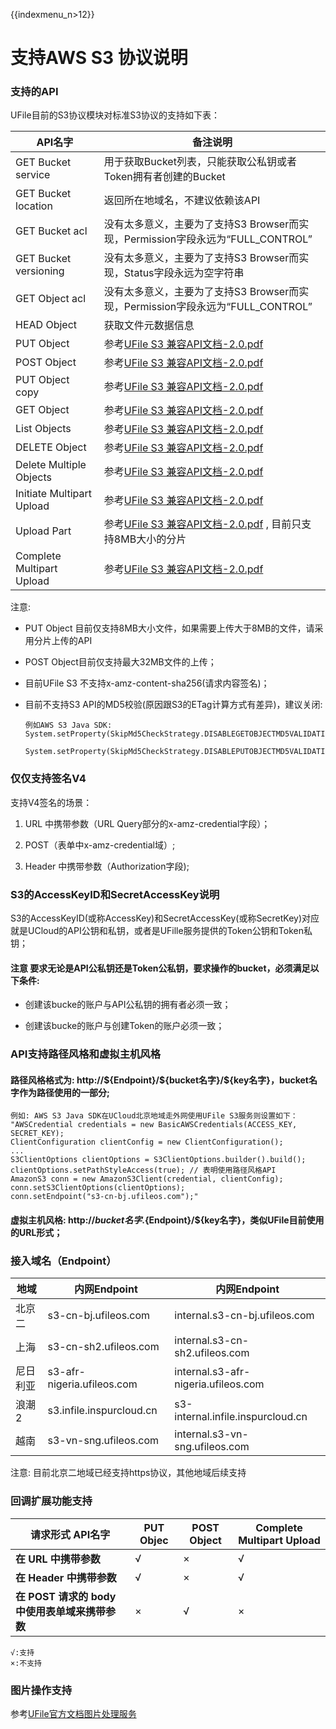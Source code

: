 {{indexmenu_n>12}}

# 支持AWS S3 协议说明

### 支持的API

UFile目前的S3协议模块对标准S3协议的支持如下表：

| **API名字**                 | **备注说明**                                                                                                                           |
| ------------------------- | ---------------------------------------------------------------------------------------------------------------------------------- |
| GET Bucket service        | 用于获取Bucket列表，只能获取公私钥或者Token拥有者创建的Bucket                                                                                            |
| GET Bucket location       | 返回所在地域名，不建议依赖该API                                                                                                                  |
| GET Bucket acl            | 没有太多意义，主要为了支持S3 Browser而实现，Permission字段永远为“FULL_CONTROL”                                                                           |
| GET Bucket versioning     | 没有太多意义，主要为了支持S3 Browser而实现，Status字段永远为空字符串                                                                                         |
| GET Object acl            | 没有太多意义，主要为了支持S3 Browser而实现，Permission字段永远为“FULL_CONTROL”                                                                           |
| HEAD Object               | 获取文件元数据信息                                                                                                                          |
| PUT Object                | 参考[UFile S3 兼容API文档-2.0.pdf](http://ufile-release.cn-bj.ufileos.com/UFile%E5%85%BC%E5%AE%B9S3%20API%20-%202.0.pdf)                 |
| POST Object               | 参考[UFile S3 兼容API文档-2.0.pdf](http://ufile-release.cn-bj.ufileos.com/UFile%E5%85%BC%E5%AE%B9S3%20API%20-%202.0.pdf)                 |
| PUT Object copy           | 参考[UFile S3 兼容API文档-2.0.pdf](http://ufile-release.cn-bj.ufileos.com/UFile%E5%85%BC%E5%AE%B9S3%20API%20-%202.0.pdf)                 |
| GET Object                | 参考[UFile S3 兼容API文档-2.0.pdf](http://ufile-release.cn-bj.ufileos.com/UFile%E5%85%BC%E5%AE%B9S3%20API%20-%202.0.pdf)                 |
| List Objects              | 参考[UFile S3 兼容API文档-2.0.pdf](http://ufile-release.cn-bj.ufileos.com/UFile%E5%85%BC%E5%AE%B9S3%20API%20-%202.0.pdf)                 |
| DELETE Object             | 参考[UFile S3 兼容API文档-2.0.pdf](http://ufile-release.cn-bj.ufileos.com/UFile%E5%85%BC%E5%AE%B9S3%20API%20-%202.0.pdf)                 |
| Delete Multiple Objects   | 参考[UFile S3 兼容API文档-2.0.pdf](http://ufile-release.cn-bj.ufileos.com/UFile%E5%85%BC%E5%AE%B9S3%20API%20-%202.0.pdf)                 |
| Initiate Multipart Upload | 参考[UFile S3 兼容API文档-2.0.pdf](http://ufile-release.cn-bj.ufileos.com/UFile%E5%85%BC%E5%AE%B9S3%20API%20-%202.0.pdf)                 |
| Upload Part               | 参考[UFile S3 兼容API文档-2.0.pdf](http://ufile-release.cn-bj.ufileos.com/UFile%E5%85%BC%E5%AE%B9S3%20API%20-%202.0.pdf) , 目前只支持8MB大小的分片 |
| Complete Multipart Upload | 参考[UFile S3 兼容API文档-2.0.pdf](http://ufile-release.cn-bj.ufileos.com/UFile%E5%85%BC%E5%AE%B9S3%20API%20-%202.0.pdf)                 |

注意:

* PUT Object 目前仅支持8MB大小文件，如果需要上传大于8MB的文件，请采用分片上传的API

* POST Object目前仅支持最大32MB文件的上传；

* 目前UFile S3 不支持x-amz-content-sha256(请求内容签名)；

* 目前不支持S3 API的MD5校验(原因跟S3的ETag计算方式有差异)，建议关闭:

      例如AWS S3 Java SDK:
      System.setProperty(SkipMd5CheckStrategy.DISABLEGETOBJECTMD5VALIDATION_PROPERTY,"");
  
      System.setProperty(SkipMd5CheckStrategy.DISABLEPUTOBJECTMD5VALIDATION_PROPERTY,"");

### 仅仅支持签名V4

支持V4签名的场景：

1. URL 中携带参数（URL Query部分的x-amz-credential字段）；

2. POST（表单中x-amz-credential域）;

3. Header 中携带参数（Authorization字段);

### S3的AccessKeyID和SecretAccessKey说明

S3的AccessKeyID(或称AccessKey)和SecretAccessKey(或称SecretKey)对应就是UCloud的API公钥和私钥，或者是UFille服务提供的Token公钥和Token私钥；

#### 注意 要求无论是API公私钥还是Token公私钥，要求操作的bucket，必须满足以下条件:

* 创建该bucke的账户与API公私钥的拥有者必须一致；

* 创建该bucke的账户与创建Token的账户必须一致；

### API支持路径风格和虚拟主机风格

#### 路径风格格式为: http://\${Endpoint}/\${bucket名字}/\${key名字}，bucket名字作为路径使用的一部分;

    例如: AWS S3 Java SDK在UCloud北京地域走外网使用UFile S3服务则设置如下：  
    "AWSCredential credentials = new BasicAWSCredentials(ACCESS_KEY,
    SECRET_KEY);  
    ClientConfiguration clientConfig = new ClientConfiguration();  
    ...  
    S3ClientOptions clientOptions = S3ClientOptions.builder().build();  
    clientOptions.setPathStyleAccess(true); // 表明使用路径风格API  
    AmazonS3 conn = new AmazonS3Client(credential, clientConfig);  
    conn.setS3ClientOptions(clientOptions);  
    conn.setEndpoint("s3-cn-bj.ufileos.com");"

#### 虚拟主机风格: http://${bucket名字}.${Endpoint}/${key名字}，类似UFile目前使用的URL形式；

### 接入域名（Endpoint）

| 地域   | 内网Endpoint                 | 内网Endpoint                          |
| ---- | -------------------------- | ----------------------------------- |
| 北京二  | s3-cn-bj.ufileos.com       | internal.s3-cn-bj.ufileos.com       |
| 上海   | s3-cn-sh2.ufileos.com      | internal.s3-cn-sh2.ufileos.com      |
| 尼日利亚 | s3-afr-nigeria.ufileos.com | internal.s3-afr-nigeria.ufileos.com |
| 浪潮2  | s3.infile.inspurcloud.cn   | s3-internal.infile.inspurcloud.cn   |
| 越南   | s3-vn-sng.ufileos.com      | internal.s3-vn-sng.ufileos.com      |

注意: 目前北京二地域已经支持https协议，其他地域后续支持

### 回调扩展功能支持

| **请求形式 API名字**                  | **PUT Objec** | **POST Object** | **Complete Multipart Upload** |
| ------------------------------- | ------------- | --------------- | ----------------------------- |
| **在 URL 中携带参数**                 | √             | ×               | √                             |
| **在 Header 中携带参数**              | √             | ×               | √                             |
| **在 POST 请求的 body 中使用表单域来携带参数** | ×             | √               | ×                             |

    √:支持
    ×:不支持

### 图片操作支持

参考[UFile官方文档图片处理服务](https://docs.ucloud.cn/storage_cdn/ufile/pic)


